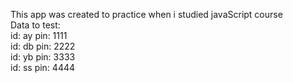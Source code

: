 This app was created to practice when i studied javaScript course <br />
Data to test: <br />
id: ay pin: 1111 <br />
id: db pin: 2222 <br />
id: yb pin: 3333 <br />
id: ss pin: 4444
